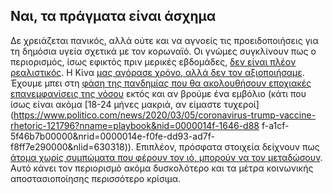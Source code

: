 ## Ναι, τα πράγματα είναι άσχημα

Δε χρειάζεται πανικός, αλλά ούτε και να αγνοείς τις προειδοποιήσεις για τη δημόσια υγεία σχετικά με τον κορωναϊό. Οι γνώμες συγκλίνουν πως ο περιορισμός, ίσως εφικτός πριν μερικές εβδομάδες, [δεν είναι πλέον ρεαλιστικός](https://twitter.com/uwmnewsroom/status/1236020906956189696). Η Κίνα [μας αγόρασε χρόνο, αλλά δεν τον αξιοποιήσαμε](https://twitter.com/florian_krammer/status/1236344865924972545). Έχουμε μπει στη [φάση της πανδημίας που θα ακολουθήσουν εποχιακές επανεμφανίσεις της νόσου](https://twitter.com/NAChristakis/status/1235983934187544578) εκτός και αν βρούμε ένα εμβόλιο (κάτι που ίσως είναι ακόμα [18-24 μήνες μακριά, αν είμαστε τυχεροί](https://www.politico.com/news/2020/03/05/coronavirus-trump-vaccine-rhetoric-121796?nname=playbook&nid=0000014f-1646-d88 f-a1cf-5f46b7b00000&nrid=0000014e-f0fe-dd93-ad7f-f8ff7e290000&nlid=630318)). Επιπλέον, πρόσφατα στοιχεία δείχνουν πως [άτομα χωρίς συμπώματα που φέρουν τον ιό, μπορούν να τον μεταδώσουν](https://www.cnn.com/2020/03/14/health/coronavirus-asymptomatic-spread/index.html). Αυτό κάνει τον περιορισμό ακόμα δυσκολότερο και τα μέτρα κοινωνικής αποστασιοποίησης περισσότερο κρίσιμα.
